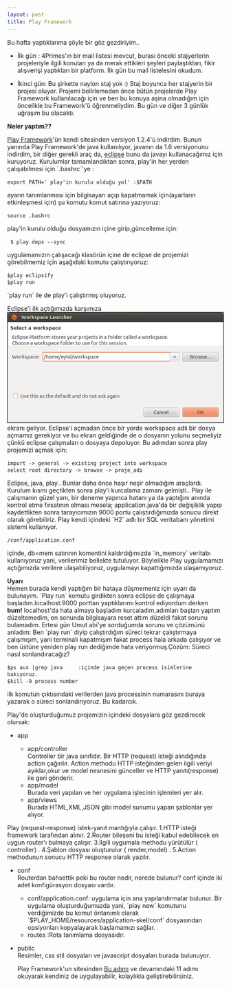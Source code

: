 ```yaml
---
layout: post
title: Play Framework
---
```


Bu hafta yaptıklarıma şöyle bir göz gezdiriyim..

- İlk gün : 4Primes'ın bir mail listesi mevcut, burası önceki stajyerlerin projeleriyle ilgili konuları ya da merak ettikleri şeyleri paylaştıkları, fikir alışverişi yaptıkları bir platform. İlk gün bu mail listelesini okudum.

- İkinci gün: Bu şirkette naylon staj yok :) Staj boyunca her stajyerin bir projesi oluyor. Projemi belirlemeden önce bütün projelerde Play Framework kullanılacağı için ve ben bu konuya aşina olmadığım için öncelikle bu Framework'ü öğrenmeliydim. Bu gün ve diğer 3 günlük uğraşım bu olacaktı. 

**Neler yaptım??**

[Play Framework](http://www.playframework.org/)'ün kendi sitesinden versiyon 1.2.4'ü indirdim. Bunun yanında Play Framework'de java kullanılıyor, javanın da 1.6 versiyonunu indirdim, bir diğer gerekli araç da, [eclipse](http://www.eclipse.org/downloads/) bunu da javayı kullanacağımız için kuruyoruz. 
Kurulumlar tamamlandıktan sonra, play'in her yerden çalışabilmesi için ´.bashrc´'ye :

	export PATH=' play'in kurulu olduğu yol' :$PATH
ayarın tanımlanması için bilgisayarı açıp kapatmamak için(ayarların etkinleşmesi için) şu komutu komut satırına yazıyoruz:

	source .bashrc
play'in kurulu olduğu dosyamızın içine girip,güncelleme için:

	 $ play deps --sync
uygulamamızın çalışacağı klasörün içine de eclipse de projemizi görebilmemiz için aşağıdaki komutu çalıştırıyoruz: 
	
	$play eclipsify
	$play run 
´play run´ ile de play'i çalıştırmış oluyoruz. 

Eclipse'i ilk açtığımızda karşımıza 
![Workspace](https://github.com/Seylul/seylul.github.com/raw/master/chrome/workspacelauncher.png)
ekranı geliyor. Eclipse'i açmadan önce bir yerde workspace adlı bir dosya açmamız gerekiyor ve bu ekran geldiğinde de o dosyanın yolunu seçmeliyiz çünkü eclipse çalışmaları o dosyaya depoluyor. Bu adımdan sonra play projemizi açmak için:
	
	import -> general -> existing project into workspace
	select root directory -> browse -> proje_adı

Eclipse, java, play.. Bunlar daha önce haşır neşir olmadığım araçlardı. Kurulum kısmı geçtikten sonra play'i kurcalama zamanı gelmişti.. Play ile çalışmanın güzel yanı, bir deneme yapınca hatanı ya da yaptığını anında kontrol etme fırsatının olması mesela; application.java'da bir değişiklik yapıp kaydettikten sonra tarayıcımızın 9000 portu çalıştırdığımızda sonucu direkt olarak görebiliriz. Play kendi içindeki ´H2´ adlı bir SQL veritabanı yönetimi sistemi kullanıyor.

	/conf/application.conf 
içinde,
	db=mem
satırının komentini kaldırdığımızda ´in_memory´ veritabı kullanıyoruz yani, verilerimiz bellekte tutuluyor. Böylelikle Play uygulamamızı açtığımızda verilere ulaşabiliyoruz, uygulamayı kapattığımızda ulaşamıyoruz.
	 
**Uyarı**  
Hemen burada kendi yaptığım bir hataya düşmemeniz için uyarı da bulunayım. ´Play run´ komutu girdikten sonra eclipse de çalışmaya başladım.localhost:9000 porttan yaptıklarımı kontrol ediyordum derken **bum!** localhost'da hata almaya başladım kurcaladım,adımları baştan yaptım düzeltemedim, en sonunda bilgisayara reset attım düzeldi fakat sorunu bulamadım. Ertesi gün Umut abi'ye sorduğumda sorunu ve çözümünü anladım: Ben ´play run´ diyip çalıştırdığım süreci tekrar çalıştırmaya çalışmışım, yani terminali kapatmışım fakat process hala arkada çalışıyor ve ben üstüne yeniden play run dediğimde hata veriyormuş.Çözüm: Süreci nasıl sonlandıracağız?

	$ps aux |grep java     :içinde java geçen process isimlerine bakıyoruz.
	$kill -9 process number     
ilk komutun çıktısındaki verilerden java processinin numarasını buraya yazarak o süreci sonlandırıyoruz. Bu kadarcık.

Play'de oluşturduğumuz projemizin içindeki dosyalara göz gezdirecek olursak:  

- app  
         
  + app/controller  
Controller bir java sınıfıdır. Bir HTTP (request) isteği alındığında action çağırılır. Action methodu HTTP isteğinden gelen ilgili veriyi ayıklar,okur ve model nesnesini günceller ve HTTP yanıtı(response) ile geri gönderir.  
  + app/model  
Burada veri yapıları ve her uygulama işlecinin işlemleri yer alır.  
  + app/views  
Burada HTML,XML,JSON gibi model sunumu yapan şablonlar yer alıyor.  

Play (request-response) istek-yanıt mantığıyla çalışır.
1.HTTP isteği framework tarafından alınır.
2.Router bileşeni bu isteği kabul edebilecek en uygun router'ı bulmaya çalışır.
3.İlgili uygumala methodu yürütülür ( controller) .
4.Şablon dosyası oluşturulur ( render,model) .
5.Action methodunun sonucu HTTP response olarak yazılır.

- conf  
Routerdan bahsettik peki bu router nedir, nerede bulunur?
conf içinde iki adet konfigürasyon dosyası vardır.  
  + conf/application.conf: uygulama için ana yapılandırmalar bulunur. Bir uygulama oluşturduğumuzda yani, ´play new´ komutunu verdiğimizde bu komut öntanımlı olarak ´$PLAY_HOME/resources/application-skel/conf´ dosyasından opsiyonları kopyalayarak başlamamızı sağlar.  
  + routes :Rota tanımlama dosyasıdır.

- public  
Resimler, css stil dosyaları ve javascript dosyaları burada bulunuyor.

   Play Framework'un sitesinden [Bu adımı](http://www.playframework.org/documentation/1.2.4/guide1) ve devamındaki 11 adımı okuyarak kendiniz de uygulayabilir, kolaylıkla geliştirebilirsiniz.









